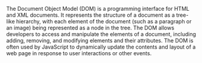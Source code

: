 The Document Object Model (DOM) is a programming interface for HTML and XML documents. It represents the structure of a document as a tree-like hierarchy, with each element of the document (such as a paragraph or an image) being represented as a node in the tree. The DOM allows developers to access and manipulate the elements of a document, including adding, removing, and modifying elements and their attributes. The DOM is often used by JavaScript to dynamically update the contents and layout of a web page in response to user interactions or other events.